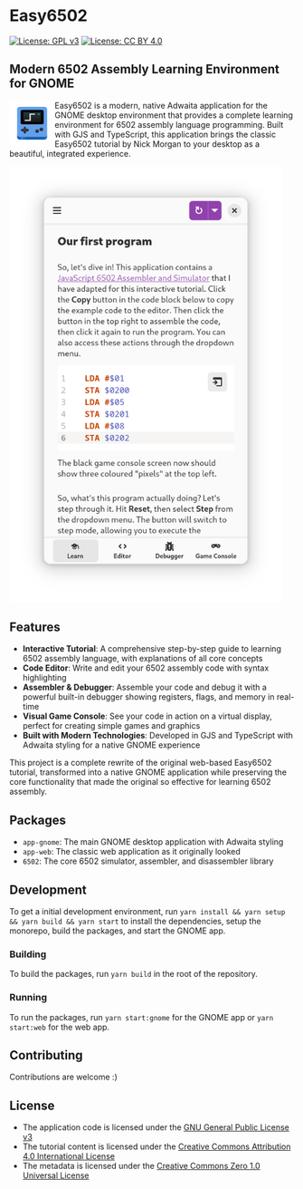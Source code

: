 # Easy6502

[![License: GPL v3](https://img.shields.io/badge/License-GPLv3-blue.svg)](https://www.gnu.org/licenses/gpl-3.0)
[![License: CC BY 4.0](https://img.shields.io/badge/License-CC%20BY%204.0-lightgrey.svg)](https://creativecommons.org/licenses/by/4.0/)

## Modern 6502 Assembly Learning Environment for GNOME

<img style="vertical-align: middle;" src="./packages/app-gnome/src/data/eu.jumplink.Easy6502.Source.svg" width="80" height="80" align="left">

Easy6502 is a modern, native Adwaita application for the GNOME desktop environment that provides a complete learning environment for 6502 assembly language programming. Built with GJS and TypeScript, this application brings the classic Easy6502 tutorial by Nick Morgan to your desktop as a beautiful, integrated experience.

<img src="./assets/1.png" alt="Screenshot of Easy6502 GNOME Application" width="482"/>

## Features

- **Interactive Tutorial**: A comprehensive step-by-step guide to learning 6502 assembly language, with explanations of all core concepts
- **Code Editor**: Write and edit your 6502 assembly code with syntax highlighting
- **Assembler & Debugger**: Assemble your code and debug it with a powerful built-in debugger showing registers, flags, and memory in real-time
- **Visual Game Console**: See your code in action on a virtual display, perfect for creating simple games and graphics
- **Built with Modern Technologies**: Developed in GJS and TypeScript with Adwaita styling for a native GNOME experience

This project is a complete rewrite of the original web-based Easy6502 tutorial, transformed into a native GNOME application while preserving the core functionality that made the original so effective for learning 6502 assembly.

## Packages

- `app-gnome`: The main GNOME desktop application with Adwaita styling
- `app-web`: The classic web application as it originally looked
- `6502`: The core 6502 simulator, assembler, and disassembler library

## Development

To get a initial development environment, run `yarn install && yarn setup && yarn build && yarn start` to install the dependencies, setup the monorepo, build the packages, and start the GNOME app.

### Building

To build the packages, run `yarn build` in the root of the repository.

### Running

To run the packages, run `yarn start:gnome` for the GNOME app or `yarn start:web` for the web app.

## Contributing

Contributions are welcome :)

## License

- The application code is licensed under the [GNU General Public License v3](LICENSE)
- The tutorial content is licensed under the [Creative Commons Attribution 4.0 International License](https://creativecommons.org/licenses/by/4.0/)
- The metadata is licensed under the [Creative Commons Zero 1.0 Universal License](https://creativecommons.org/publicdomain/zero/1.0/)
